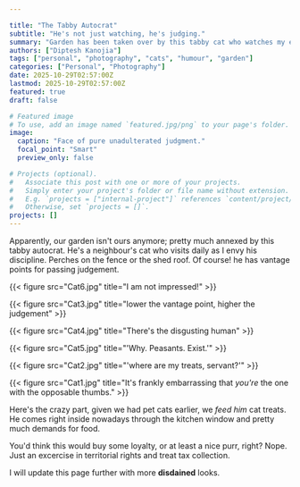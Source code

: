 ```yaml
---

title: "The Tabby Autocrat"
subtitle: "He's not just watching, he's judging."
summary: "Garden has been taken over by this tabby cat who watches my every move with a judgmental side-eye, despite being fed."
authors: ["Diptesh Kanojia"]
tags: ["personal", "photography", "cats", "humour", "garden"]
categories: ["Personal", "Photography"]
date: 2025-10-29T02:57:00Z
lastmod: 2025-10-29T02:57:00Z
featured: true
draft: false

# Featured image
# To use, add an image named `featured.jpg/png` to your page's folder.
image:
  caption: "Face of pure unadulterated judgment."
  focal_point: "Smart"
  preview_only: false

# Projects (optional).
#   Associate this post with one or more of your projects.
#   Simply enter your project's folder or file name without extension.
#   E.g. `projects = ["internal-project"]` references `content/project/deep-learning/index.md`.
#   Otherwise, set `projects = []`.
projects: []
---
```


Apparently, our garden isn't ours anymore; pretty much annexed by this tabby autocrat. He's a neighbour's cat who visits daily as I envy his discipline. Perches on the fence or the shed roof. Of course! he has vantage points for passing judgement.

{{< figure src="Cat6.jpg" title="I am not impressed!" >}}

{{< figure src="Cat3.jpg" title="lower the vantage point, higher the judgement" >}}

{{< figure src="Cat4.jpg" title="There's the disgusting human" >}}

{{< figure src="Cat5.jpg" title="'Why. Peasants. Exist.'" >}}

{{< figure src="Cat2.jpg" title="'where are my treats, servant?'" >}}

{{< figure src="Cat1.jpg" title="It's frankly embarrassing that *you're* the one with the opposable thumbs." >}}

Here's the crazy part, given we had pet cats earlier, we *feed him* cat treats. He comes right inside nowadays through the kitchen window and pretty much demands for food.

You'd think this would buy some loyalty, or at least a nice purr, right? Nope. Just an excercise in territorial rights and treat tax collection. 

I will update this page further with more **disdained** looks.